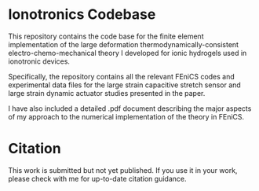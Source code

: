 # Ionotronics Codebase

This repository contains the code base for the finite element implementation of the large deformation thermodynamically-consistent electro-chemo-mechanical theory I developed for ionic hydrogels used in ionotronic devices. 

Specifically, the repository contains all the relevant FEniCS codes and experimental data files for the large strain capacitive stretch sensor and large strain dynamic actuator studies presented in the paper.

I have also included a detailed .pdf document describing the major aspects of my approach to the numerical implementation of the theory in FEniCS.

# Citation
This work is submitted but not yet published. If you use it in your work, please check with me for up-to-date citation guidance.
